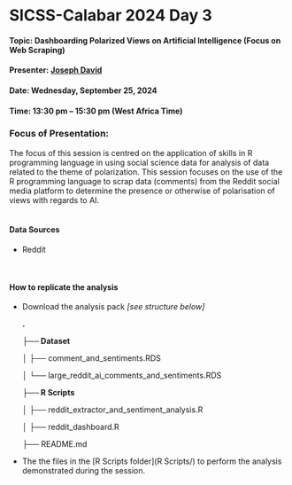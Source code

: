 # SICSS-Calabar 2024 Day 3

#### Topic: Dashboarding Polarized Views on Artificial Intelligence (Focus on Web Scraping) 

#### Presenter: [Joseph David](https://smalljosephd.github.io)

#### Date: Wednesday, September 25, 2024 

#### Time: 13:30 pm – 15:30 pm (West Africa Time)

### Focus of Presentation:
The focus of this session is centred on the application of skills in R programming language in using social science data for analysis of data related to the theme of polarization. This session focuses on the use of the R programming language to scrap data (comments) from the Reddit social media platform to determine the presence or otherwise of polarisation of views with regards to AI.   
&nbsp;

#### **Data Sources**

  - Reddit
  
  &nbsp;
#### **How to replicate the analysis**

-   Download the analysis pack *[see structure below]*


    **.**

    **├── Dataset**
    
    │ ├── comment_and_sentiments.RDS
    
    │ └── large_reddit_ai_comments_and_sentiments.RDS


    **├── R Scripts**

    │ ├── reddit_extractor_and_sentiment_analysis.R

    │ ├── reddit_dashboard.R

    ├── README.md


-   The the files in the [R Scripts folder](R Scripts/) to perform the analysis demonstrated during the session.


